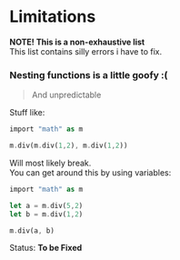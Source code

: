 # Limitations

**NOTE! This is a non-exhaustive list** \
This list contains silly errors i have to fix.

### Nesting functions is a little goofy :(
> And unpredictable

Stuff like:

```rust
import "math" as m

m.div(m.div(1,2), m.div(1,2))
```
Will most likely break. \
You can get around this by using variables:
```rust
import "math" as m

let a = m.div(5,2)
let b = m.div(1,2)

m.div(a, b)
```

Status: **To be Fixed**